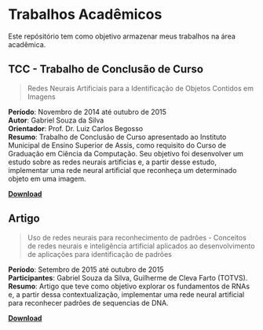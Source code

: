# Trabalhos Acadêmicos

Este repósitório tem como objetivo armazenar meus trabalhos na área acadêmica.

## TCC - Trabalho de Conclusão de Curso

> Redes Neurais Artificiais para a Identificação de Objetos Contidos em Imagens

**Período**: Novembro de 2014 até outubro de 2015 </br>
**Autor**: Gabriel Souza da Silva </br>
**Orientador**: Prof. Dr. Luiz Carlos Begosso </br>
**Resumo**: Trabalho de Conclusão de Curso apresentado ao Instituto Municipal de Ensino Superior de Assis, como requisito do Curso de Graduação em Ciência da Computação. Seu objetivo foi desenvolver um estudo sobre as redes neurais artificias e, a partir desse estudo, implementar uma rede neural artificial que reconheça um determinado objeto em uma imagem.

**[Download](https://github.com/gabrielsouzas/artigos-tcc/raw/main/TCC/TCC%20-%20REDES%20NEURAIS%20ARTIFICIAIS%20PARA%20A%20IDENTIFICA%C3%87%C3%83O%20DE%20OBJETOS%20CONTIDOS%20EM%20IMAGENS.pdf)**

## Artigo

> Uso de redes neurais para reconhecimento de padrões - Conceitos de redes neurais e inteligência artificial aplicados ao desenvolvimento de aplicações para identificação de padrões

**Período**: Setembro de 2015 até outubro de 2015 </br>
**Participantes**: Gabriel Souza da Silva, Guilherme de Cleva Farto (TOTVS). </br>
**Resumo**: Artigo que teve como objetivo explorar os fundamentos de RNAs e, a partir dessa contextualização, implementar uma rede neural artificial para reconhecer padrões de sequencias de DNA.

**[Download](<https://github.com/gabrielsouzas/artigos-tcc/raw/main/Artigo%20ES%20-%20Redes%20Neurais/Artigo%20ES%20-%20Redes%20Neurais%20(Guilherme%20Farto%20e%20Gabriel%20Souza).pdf>)**
